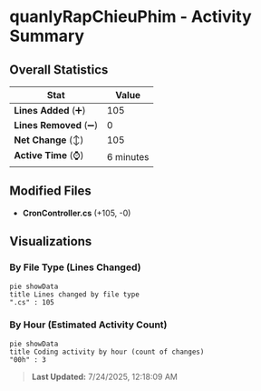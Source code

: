 # quanlyRapChieuPhim - Activity Summary 

## Overall Statistics

| Stat                   | Value                                                             |
| ---------------------- | ----------------------------------------------------------------- |
| **Lines Added** (➕)   | 105                                          |
| **Lines Removed** (➖) | 0                                        |
| **Net Change** (↕)    | 105                |
| **Active Time** (⌚)   | 6 minutes |


## Modified Files
- **CronController.cs** (+105, -0)

## Visualizations

### By File Type (Lines Changed)

```mermaid
pie showData
title Lines changed by file type
".cs" : 105
```

### By Hour (Estimated Activity Count)

```mermaid
pie showData
title Coding activity by hour (count of changes)
"00h" : 3
```


> **Last Updated:** 7/24/2025, 12:18:09 AM